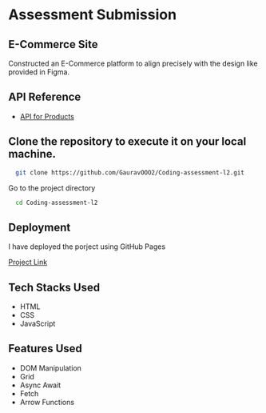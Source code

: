 
# Assessment Submission

## E-Commerce Site

Constructed an E-Commerce platform to align precisely with the design like provided in Figma.


## API Reference






 - [API for Products](https://cdn.shopify.com/s/files/1/0564/3685/0790/files/multiProduct.json)

## Clone the repository to execute it on your local machine.


```bash
  git clone https://github.com/GauravOOO2/Coding-assessment-l2.git
```

Go to the project directory

```bash
  cd Coding-assessment-l2
```


## Deployment

I have deployed the porject using GitHub Pages

[Project Link](https://gauravooo2.github.io/Coding-assessment-l2/)


## Tech Stacks Used

- HTML
- CSS
- JavaScript


## Features Used

- DOM Manipulation
- Grid 
- Async Await 
- Fetch
- Arrow Functions 
